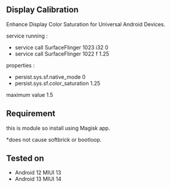 ## Display Calibration 
 Enhance Display Color Saturation for Universal Android Devices.

 service running :
  - service call SurfaceFlinger 1023 i32 0
  - service call SurfaceFlinger 1022 f 1.25
 
 properties :
  - persist.sys.sf.native_mode 0
  - persist.sys.sf.color_saturation 1.25

 maximum value 1.5

## Requirement
 this is module so install using Magisk app.

 *does not cause softbrick or bootloop.

## Tested on
  - Android 12 MIUI 13
  - Android 13 MIUI 14
